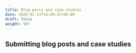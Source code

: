 ```yaml
---
title: Blog posts and case studies
date: 2020-01-11T14:09:21+09:00
draft: false
weight: 507
---
```


## Submitting blog posts and case studies

